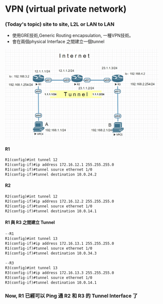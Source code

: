# VPN  (virtual private network)

### (Today's topic) site to site, L2L or LAN to LAN

* 使用GRE技術,Generic Routing encapsulation, 一種VPN技術。
* 會在兩個physical Interface 之間建立一個tunnel

![](pic/gre.jpg)

#### R1
```
R1(config)#int tunnel 12
R1(config-if)#ip address 172.16.12.1 255.255.255.0
R1(config-if)#tunnel source ethernet 1/0
R1(config-if)#tunnel destination 10.0.24.2
```
#### R2
```
R2(config)#int tunnel 12
R2(config-if)#ip address 172.16.12.2 255.255.255.0
R2(config-if)#tunnel source ethernet 1/0
R2(config-if)#tunnel destination 10.0.14.1
```
#### R1 與 R3 之間建立 Tunnel
```
--R1
R1(config)#int tunnel 13
R1(config-if)#ip address 172.16.13.1 255.255.255.0
R1(config-if)#tunnel source ethernet 1/0
R1(config-if)#tunnel destination 10.0.34.3

--R3
R3(config)#int tunnel 13
R3(config-if)#ip address 172.16.13.3 255.255.255.0
R3(config-if)#tunnel source ethernet 1/0
R3(config-if)#tunnel destination 10.0.14.1

```
### Now, R1 已經可以 Ping 通 R2 和 R3 的 Tunnel Interface 了


